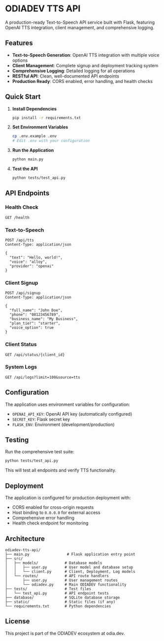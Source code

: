 # ODIADEV TTS API

A production-ready Text-to-Speech API service built with Flask, featuring OpenAI TTS integration, client management, and comprehensive logging.

## Features

- **Text-to-Speech Generation**: OpenAI TTS integration with multiple voice options
- **Client Management**: Complete signup and deployment tracking system
- **Comprehensive Logging**: Detailed logging for all operations
- **RESTful API**: Clean, well-documented API endpoints
- **Production Ready**: CORS enabled, error handling, and health checks

## Quick Start

1. **Install Dependencies**
   ```bash
   pip install -r requirements.txt
   ```

2. **Set Environment Variables**
   ```bash
   cp .env.example .env
   # Edit .env with your configuration
   ```

3. **Run the Application**
   ```bash
   python main.py
   ```

4. **Test the API**
   ```bash
   python tests/test_api.py
   ```

## API Endpoints

### Health Check
```
GET /health
```

### Text-to-Speech
```
POST /api/tts
Content-Type: application/json

{
  "text": "Hello, world!",
  "voice": "alloy",
  "provider": "openai"
}
```

### Client Signup
```
POST /api/signup
Content-Type: application/json

{
  "full_name": "John Doe",
  "phone": "08123456789",
  "business_name": "My Business",
  "plan_tier": "starter",
  "voice_option": true
}
```

### Client Status
```
GET /api/status/{client_id}
```

### System Logs
```
GET /api/logs?limit=100&source=tts
```

## Configuration

The application uses environment variables for configuration:

- `OPENAI_API_KEY`: OpenAI API key (automatically configured)
- `SECRET_KEY`: Flask secret key
- `FLASK_ENV`: Environment (development/production)

## Testing

Run the comprehensive test suite:

```bash
python tests/test_api.py
```

This will test all endpoints and verify TTS functionality.

## Deployment

The application is configured for production deployment with:

- CORS enabled for cross-origin requests
- Host binding to `0.0.0.0` for external access
- Comprehensive error handling
- Health check endpoint for monitoring

## Architecture

```
odiadev-tts-api/
├── main.py                 # Flask application entry point
├── src/
│   ├── models/            # Database models
│   │   ├── user.py        # User model and database setup
│   │   └── client.py      # Client, Deployment, Log models
│   └── routes/            # API route handlers
│       ├── user.py        # User management routes
│       └── odiadev.py     # Main ODIADEV functionality
├── tests/                 # Test files
│   └── test_api.py        # API endpoint tests
├── database/              # SQLite database storage
├── static/                # Static files (if any)
└── requirements.txt       # Python dependencies
```

## License

This project is part of the ODIADEV ecosystem at odia.dev.

